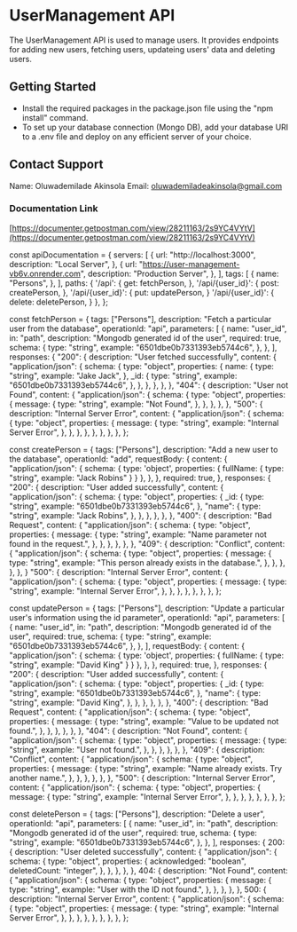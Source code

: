 # UserManagement API
The UserManagement API is used to manage users. It provides endpoints for adding new users, fetching users, updateing users' data and deleting users.

## Getting Started
* Install the required packages in the package.json file using the "npm install" command.
* To set up your database connection (Mongo DB), add your database URI to a .env file and deploy on any efficient server of your choice.

## Contact Support
Name: Oluwademilade Akinsola
Email: oluwademiladeakinsola@gmail.com

### Documentation Link
[https://documenter.getpostman.com/view/28211163/2s9YC4VYtV](https://documenter.getpostman.com/view/28211163/2s9YC4VYtV)

const apiDocumentation = {
  servers: [
    {
      url: "http://localhost:3000",
      description: "Local Server",
    },
    {
      url: "https://user-management-vb6v.onrender.com",
      description: "Production Server",
    },
  ],
  tags: [
    {
      name: "Persons",
    },
  ],
  paths: {
    '/api': {
      get: fetchPerson,
    },
    '/api/{user_id}': {
        post: createPerson,
    },
    '/api/{user_id}': {
        put: updatePerson,
    }
    '/api/{user_id}': {
        delete: deletePerson,
    }
  },
};

const fetchPerson = {
  tags: ["Persons"],
  description: "Fetch a particular user from the database",
  operationId: "api",
   parameters: [
    {
      name: "user_id",
      in: "path",
      description: "Mongodb generated id of the user",
      required: true,
      schema: {
        type: "string",
        example: "6501dbe0b7331393eb5744c6",
      },
    },
  ],
  responses: {
    "200": {
      description: "User fetched successfully",
      content: {
        "application/json": {
          schema: {
            type: "object",
            properties: {
                  name: {
                type: "string",
                example: "Jake Jack",
              },
              _id: {
                type: "string",
                example: "6501dbe0b7331393eb5744c6",
              },
            },
          },
        },
      },
    },
    "404": {
      description: "User not Found",
      content: {
        "application/json": {
          schema: {
            type: "object",
            properties: {
              message: {
                type: "string",
                example: "Not Found",
              },
            },
          },
        },
    },
    "500": {
      description: "Internal Server Error",
      content: {
        "application/json": {
          schema: {
            type: "object",
            properties: {
              message: {
                type: "string",
                example: "Internal Server Error",
              },
            },
          },
        },
      },
    },
  },
},
};

const createPerson = {
  tags: ["Persons"],
  description: "Add a new user to the database",
  operationId: "add",
  requestBody: {
    content: {
      "application/json": {
        schema: {
            type: 'object',
            properties: {
                fullName: {
                    type: "string",
                    example: "Jack Robins"
                }
            }
        },
      },
    },
    required: true,
  },
  responses: {
    "200": {
      description: "User added successfully",
      content: {
        "application/json": {
          schema: {
            type: "object",
            properties: {
              _id: {
                type: "string",
                example: "6501dbe0b7331393eb5744c6",
              },
              "name": {
                type: "string",
                example: "Jack Robins",
              },
            },
          },
        },
      },
    },
  "400": {
    description: "Bad Request",
    content: {
      "application/json": {
        schema: {
          type: "object",
          properties: {
            message: {
              type: "string",
              example: "Name parameter not found in the request.",
            },
          },
        },
      },
    },
  },
   "409": {
    description: "Conflict",
    content: {
      "application/json": {
        schema: {
          type: "object",
          properties: {
            message: {
              type: "string",
              example: "This person already exists in the database.",
            },
          },
        },
      },
    },
  }
    "500": {
      description: "Internal Server Error",
      content: {
        "application/json": {
          schema: {
            type: "object",
            properties: {
              message: {
                type: "string",
                example: "Internal Server Error",
              },
            },
          },
        },
      },
    },
  },
};

const updatePerson = {
  tags: ["Persons"],
  description: "Update a particular user's information using the id parameter",
  operationId: "api",
   parameters: [
    {
      name: "user_id",
      in: "path",
      description: "Mongodb generated id of the user",
      required: true,
      schema: {
        type: "string",
        example: "6501dbe0b7331393eb5744c6",
      },
    },
  ],
  requestBody: {
    content: {
      "application/json": {
        schema: {
            type: 'object',
            properties: {
                fullName: {
                    type: "string",
                    example: "David King"
                }
            }
        },
      },
    },
    required: true,
  },
  responses: {
    "200": {
      description: "User added successfully",
      content: {
        "application/json": {
          schema: {
            type: "object",
            properties: {
              _id: {
                type: "string",
                example: "6501dbe0b7331393eb5744c6",
              },
              "name": {
                type: "string",
                example: "David King",
              },
            },
          },
        },
      },
    },
  "400": {
    description: "Bad Request",
    content: {
      "application/json": {
        schema: {
          type: "object",
          properties: {
            message: {
              type: "string",
              example: "Value to be updated not found.",
            },
          },
        },
      },
    },
  },
    "404": {
    description: "Not Found",
    content: {
      "application/json": {
        schema: {
          type: "object",
          properties: {
            message: {
              type: "string",
              example: "User not found.",
            },
          },
        },
      },
    },
  },
   "409": {
    description: "Conflict",
    content: {
      "application/json": {
        schema: {
          type: "object",
          properties: {
            message: {
              type: "string",
              example: "Name already exists. Try another name.",
            },
          },
        },
      },
    },
  },
    "500": {
      description: "Internal Server Error",
      content: {
        "application/json": {
          schema: {
            type: "object",
            properties: {
              message: {
                type: "string",
                example: "Internal Server Error",
              },
            },
          },
        },
      },
    },
  },
};

const deletePerson = {
  tags: ["Persons"],
  description: "Delete a user",
  operationId: "api",
  parameters: [
    {
      name: "user_id",
      in: "path",
      description: "Mongodb generated id of the user",
      required: true,
      schema: {
        type: "string",
        example: "6501dbe0b7331393eb5744c6",
      },
    },
  ],
  responses: {
    200: {
      description: "User deleted successfully",
      content: {
        "application/json": {
          schema: {
            type: "object",
            properties: {
              acknowledged: "boolean",
              deletedCount: "integer",
            },
          },
        },
      },
    },
    404: {
      description: "Not Found",
      content: {
        "application/json": {
          schema: {
            type: "object",
            properties: {
              message: {
                type: "string",
                example: "User with the ID not found.",
              },
            },
          },
        },
      },
      500: {
        description: "Internal Server Error",
        content: {
          "application/json": {
            schema: {
              type: "object",
              properties: {
                message: {
                  type: "string",
                  example: "Internal Server Error",
                },
              },
            },
          },
        },
      },
    },
  },
}; 

